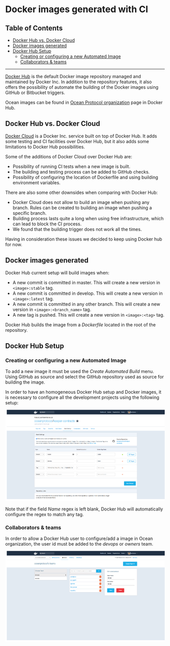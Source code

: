 # Docker images generated with CI

## Table of Contents

  - [Docker Hub vs. Docker Cloud](#docker-hub-vs-docker-cloud)
  - [Docker images generated](#docker-images-generated)
  - [Docker Hub Setup](#docker-hub-setup)
     - [Creating or configuring a new Automated Image](#creating-or-configuring-a-new-automated-image)
     - [Collaborators &amp; teams](#collaborators-teams)

---

[Docker Hub](https://hub.docker.com/) is the default Docker image repository managed and maintained by Docker Inc. In addition to the repository features, it also offers the possibility of automate the building of the Docker images using GitHub or Bitbucket triggers.

Ocean images can be found in [Ocean Protocol organization](https://hub.docker.com/u/oceanprotocol/) page in Docker Hub.

## Docker Hub vs. Docker Cloud

[Docker Cloud](https://cloud.docker.com) is a Docker Inc. service built on top of Docker Hub. It adds some testing and CI facilities over Docker Hub, but it also adds some limitations to Docker Hub possibilities.

Some of the additions of Docker Cloud over Docker Hub are:
   * Possibility of running CI tests when a new image is built.
   * The building and testing process can be added to GitHub checks.
   * Possibility of configuring the location of Dockerfile and using building environment variables.

There are also some other downsides when comparing with Docker Hub:
   * Docker Cloud does not allow to build an image when pushing any branch. Rules can be created to building an image when pushing a specific branch.
   * Building process lasts quite a long when using free infrastructure, which can lead to block the CI process.
   * We found that the building trigger does not work all the times.

Having in consideration these issues we decided to keep using Docker hub for now.

## Docker images generated

Docker Hub current setup will build images when:
   * A new commit is committed in master. This will create a new version in `<image>:stable` tag.
   * A new commit is committed in develop. This will create a new version in `<image>:latest` tag.
   * A new commit is committed in any other branch. This will create a new version in `<image>:<branch_name>` tag.
   * A new tag is pushed. This will create a new version in `<image>:<tag>` tag.

Docker Hub builds the image from a _Dockerfile_ located in the root of the repository.

## Docker Hub Setup

### Creating or configuring a new Automated Image
To add a new image it must be used the _Create Automated Build_ menu. Using GitHub as source and select the GitHub repository used as source for building the image.

In order to have an homogeneous Docker Hub setup and Docker images, it is necessary to configure all the development projects using the following setup:

![Docker Hub image configuration](dockerhub-autobuild-tags.png)

Note that if the field _Name_ regex is left blank, Docker Hub will automatically configure the regex to match any tag.

### Collaborators & teams
In order to allow a Docker Hub user to configure/add a image in Ocean organization, the user id must be added to the _devops_ or _owners_ team.

![Docker Hub user configuration](dockerhub-users.png)
